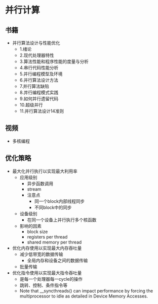 # 并行计算



## 书籍

- 并行算法设计与性能优化
  - 1.绪论
  - 2.现代处理器特性
  - 3.算法性能和程序性能的度量与分析
  - 4.串行代码性能分析
  - 5.并行编程模型及环境
  - 6.并行算法设计方法
  - 7.并行算法缺陷
  - 8.并行编程模式实践
  - 9.如何并行遗留代码
  - 10.超级并行
  - 11.并行算法设计14准则



## 视频

- 多核编程



## 优化策略

- 最大化并行执行以实现最大利用率
  - 应用级别
    - 异步函数调用
    - stream
    - 注意点
      - 同一个block内部线程同步
      - 不同block中的同步
  - 设备级别
    - 在同一个设备上并行执行多个核函数
  - 影响的因素
    - block size
    - registers per thread
    - shared memory per thread
- 优化内存使用以实现最大内存吞吐量
  - 减少低带宽的数据传输
    - 全局内存和设备之间的数据传输
  - 批量传输
- 优化指令使用以实现最大指令吞吐量
  - 是每一个处理器每一cycle的操作
  - 跳转、控制、条件指令等
  - Note that __syncthreads() can impact performance by forcing the multiprocessor to
    idle as detailed in Device Memory Accesses.















